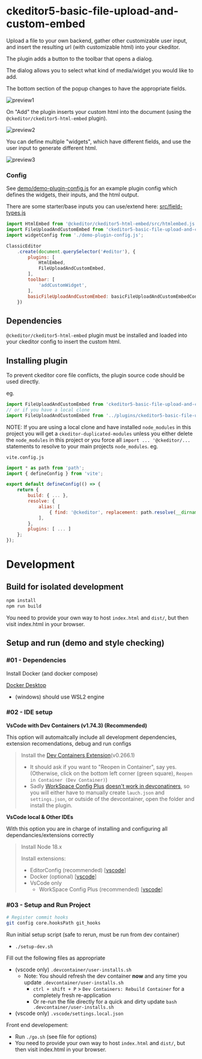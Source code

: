 # ckeditor5-basic-file-upload-and-custom-embed
Upload a file to your own backend, gather other customizable user input, and insert the resulting url (with customizable html) into your ckeditor.

The plugin adds a button to the toolbar that opens a dialog.

The dialog allows you to select what kind of media/widget you would like to add.

The bottom section of the popup changes to have the appropriate fields.

![preview1](./docs/preview1.png)

On "Add" the plugin inserts your custom html into the document (using the `@ckeditor/ckeditor5-html-embed` plugin).

![preview2](./docs/preview2.PNG)

You can define multiple "widgets", which have different fields, and use the user input to generate different html.

![preview3](./docs/preview3.PNG)

### Config

See [demo/demo-plugin-config.js](./demo/demo-plugin-config.js) for an example plugin config which defines the widgets, their inputs, and the html output.

There are some starter/base inputs you can use/extend here: [src/field-types.js](./src/field-types.js)

```js
import HtmlEmbed from '@ckeditor/ckeditor5-html-embed/src/htmlembed.js';
import FileUploadAndCustomEmbed from 'ckeditor5-basic-file-upload-and-custom-embed/plugin.js';
import widgetConfig from './demo-plugin-config.js';

ClassicEditor
    .create(document.querySelector('#editor'), {
        plugins: [
            HtmlEmbed,
            FileUploadAndCustomEmbed,
        ],
        toolbar: [
            'addCustomWidget',
        ],
        basicFileUploadAndCustomEmbed: basicFileUploadAndCustomEmbedConfig,
    })
```

## Dependencies

`@ckeditor/ckeditor5-html-embed` plugin must be installed and loaded into your ckeditor config to insert the custom html.



## Installing plugin

To prevent ckeditor core file conflicts, the plugin source code should be used directly.

eg.
```js
import FileUploadAndCustomEmbed from 'ckeditor5-basic-file-upload-and-custom-embed/plugin.js';
// or if you have a local clone
import FileUploadAndCustomEmbed from '../plugins/ckeditor5-basic-file-upload-and-custom-embed/plugin.js';
```

NOTE: If you are using a local clone and have installed `node_modules` in this project you will get a `ckeditor-duplicated-modules` unless you either delete the `node_modules` in this project or you force all `import ... '@ckeditor/...` statements to resolve to your main projects `node_modules`.  eg.

`vite.config.js`
```js
import * as path from 'path';
import { defineConfig } from 'vite';

export default defineConfig(() => {
    return {
        build: { ... },
        resolve: {
            alias: [
                { find: '@ckeditor', replacement: path.resolve(__dirname, 'node_modules/@ckeditor') },
            ],
        },
        plugins: [ ... ]
    };
});
```


# Development

## Build for isolated development

```bash
npm install
npm run build
```

You need to provide your own way to host `index.html` and `dist/`, but then visit index.html in your browser.


## Setup and run (demo and style checking)

### #01 - Dependencies

Install Docker (and docker compose)

[Docker Desktop](https://www.docker.com/products/docker-desktop/)
-   (windows) should use WSL2 engine

### #02 - IDE setup

**VsCode with Dev Containers (v1.74.3) (Recommended)**

This option will automaitcally include all development dependencies, extension recomendations, debug and run configs

> Install the [Dev Containers Extension](https://marketplace.visualstudio.com/items?itemName=ms-vscode-remote.remote-containers)(v0.266.1)
>
> -   It should ask if you want to "Reopen in Container", say yes. (Otherwise, click on the bottom left corner (green square), `Reopen in Container (Dev Container)`)
> -   Sadly [WorkSpace Config Plus](https://marketplace.visualstudio.com/items?itemName=swellaby.workspace-config-plus) [doesn't work in devconatiners](https://github.com/swellaby/vscode-workspace-config-plus/issues/121), so you will either have to manually create `lauch.json` and `settings.json`, or outside of the devcontainer, open the folder and install the plugin.

**VsCode local & Other IDEs**

With this option you are in charge of installing and configuring all dependancies/extensions correctly

> Install Node 18.x
>
> Install extensions:
>
> -   EditorConfig (recommended) [[vscode](https://marketplace.visualstudio.com/items?itemName=EditorConfig.EditorConfig)]
> -   Docker (optional) [[vscode](https://marketplace.visualstudio.com/items?itemName=ms-azuretools.vscode-docker)]
> -   VsCode only
>     -   WorkSpace Config Plus (recommended) [[vscode](https://marketplace.visualstudio.com/items?itemName=swellaby.workspace-config-plus)]


### #03 - Setup and Run Project

```bash
# Register commit hooks
git config core.hooksPath git_hooks
```

Run initial setup script (safe to rerun, must be run from dev container)

- `./setup-dev.sh`

Fill out the following files as appropriate

-   (vscode only) `.devcontainer/user-installs.sh`
    -   Note: You should refresh the dev container **now** and any time you update `.devcontainer/user-installs.sh`
        -   `ctrl + shift + P` > `Dev Containers: Rebuild Container` for a completely fresh re-application
        -   Or re-run the file directly for a quick and dirty update `bash .devcontainer/user-installs.sh`
-   (vscode only) `.vscode/settings.local.json`

Front end developement:

-   Run `./go.sh` (see file for options)
-   You need to provide your own way to host `index.html` and `dist/`, but then visit index.html in your browser.
